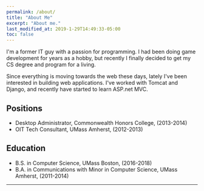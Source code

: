 ```yaml
---
permalink: /about/
title: "About Me"
excerpt: "About me."
last_modified_at: 2019-1-29T14:49:33-05:00
toc: false
---
```


I'm a former IT guy with a passion for programming. I had been doing game development for years as a hobby, but recently I finally decided to get my CS degree and program for a living.

Since everything is moving towards the web these days, lately I've been interested in building web applications. I've worked with Tomcat and Django, and recently have started to learn ASP.net MVC.

## Positions

* Desktop Administrator, Commonwealth Honors College, (2013-2014)
* OIT Tech Consultant, UMass Amherst, (2012-2013)

## Education

* B.S. in Computer Science, UMass Boston, (2016-2018)
* B.A. in Communications with Minor in Computer Science, UMass Amherst, (2011-2014)

---
